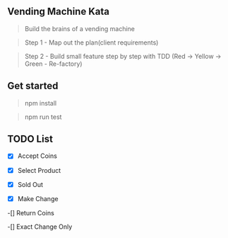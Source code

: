 

## Vending Machine Kata

> Build the brains of a vending machine

> Step 1 - Map out the plan(client requirements)

> Step 2 - Build small feature step by step with TDD (Red -> Yellow -> Green - Re-factory)

## Get started

> npm install

> npm run test


## TODO List

-[x] Accept Coins

-[x] Select Product

-[x] Sold Out

-[x] Make Change

-[] Return Coins

-[] Exact Change Only
